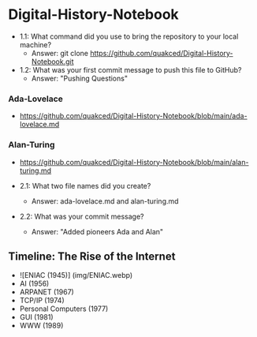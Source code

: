 # Digital-History-Notebook
- 1.1: What command did you use to bring the repository to your local machine?
    - Answer: git clone https://github.com/quakced/Digital-History-Notebook.git
- 1.2: What was your first commit message to push this file to GitHub?
    - Answer: "Pushing Questions"
### Ada-Lovelace
- https://github.com/quakced/Digital-History-Notebook/blob/main/ada-lovelace.md
### Alan-Turing
- https://github.com/quakced/Digital-History-Notebook/blob/main/alan-turing.md

- 2.1: What two file names did you create?
    - Answer: ada-lovelace.md and alan-turing.md
- 2.2: What was your commit message?
    - Answer: "Added pioneers Ada and Alan"
## Timeline: The Rise of the Internet
- ![ENIAC (1945)] (img/ENIAC.webp) 
- AI (1956)
- ARPANET (1967)
- TCP/IP (1974)
- Personal Computers (1977)
- GUI (1981)
- WWW (1989)
